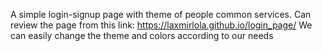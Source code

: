 A simple login-signup page with theme of people common services.
Can review the page from this link: https://laxmirlola.github.io/login_page/
We can easily change the theme and colors according to our needs

